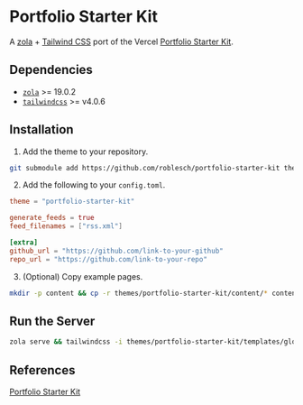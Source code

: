 # Portfolio Starter Kit

A [zola](https://github.com/getzola/zola) + [Tailwind CSS](https://tailwindcss.com/) port of the 
Vercel [Portfolio Starter Kit](https://vercel.com/templates/next.js/portfolio-starter-kit).

## Dependencies

- [`zola`](https://github.com/getzola/zola/releases) >= 19.0.2
- [`tailwindcss`](https://tailwindcss.com/blog/standalone-cli) >= v4.0.6

## Installation

1. Add the theme to your repository.

```sh
git submodule add https://github.com/roblesch/portfolio-starter-kit themes/portfolio-starter-kit
```

2. Add the following to your `config.toml`.

```toml
theme = "portfolio-starter-kit"

generate_feeds = true
feed_filenames = ["rss.xml"]

[extra]
github_url = "https://github.com/link-to-your-github"
repo_url = "https://github.com/link-to-your-repo"
```

3. (Optional) Copy example pages.

```sh
mkdir -p content && cp -r themes/portfolio-starter-kit/content/* content/
```

## Run the Server

```sh
zola serve && tailwindcss -i themes/portfolio-starter-kit/templates/global.css -o public/global.css --watch
``` 

## References

[Portfolio Starter Kit](https://vercel.com/templates/next.js/portfolio-starter-kit)
